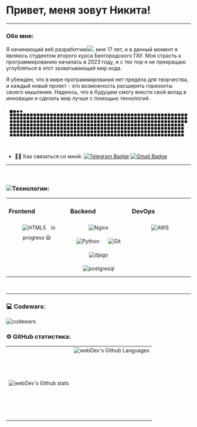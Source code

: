 
# Привет, меня зовут Никита!

---

###  Обо мне:

Я начинающий веб разработчик<img src="https://media.giphy.com/media/WUlplcMpOCEmTGBtBW/giphy.gif" width="30px">. мне 17 лет, и в данный момент я являюсь студентом второго курса Белгородского ГАУ. Моя страсть к программированию началась в 2023 году, и с тех пор я не прекращаю углубляться в этот захватывающий мир кода.

Я убежден, что в мире программирования нет предела для творчества, и каждый новый проект - это возможность расширить горизонты своего мышления. Надеюсь, что в будущем смогу внести свой вклад в инновации и сделать мир лучше с помощью технологий.

<p align="center">
 <img width="800" src="github-snake.svg" alt="snake"/>
</p>

- 👨‍💻 Как связаться со мной: [![Telegram Badge](https://img.shields.io/badge/-Telegram-blue?style=flat&logo=Telegram&logoColor=white)](https://t.me/agaapoov) [![Gmail Badge](https://img.shields.io/badge/-Gmail-red?style=flat&logo=Gmail&logoColor=white)](mailto:zakhryapand@gmail.com)

---

<br/>  


###  <img src="https://camo.githubusercontent.com/89cee19ca62c04c2858e6f227dd3d51ee3e4835978beb71f079a00b26c2b4046/68747470733a2f2f6d656469612e67697068792e636f6d2f6d656469612f56674344417a634b767352364f4d307557672f67697068792e676966" width="30px">Технологии:
<table><tr><td valign="top" width="33%">

### Frontend  
<div align="center">
<img style="margin: 10px" src="https://profilinator.rishav.dev/skills-assets/html5-original-wordmark.svg" alt="HTML5" height="50" />  
in progress 😃
</div></td><td valign="top" width="33%">

### Backend  
<div align="center">
<img style="margin: 10px" src="https://profilinator.rishav.dev/skills-assets/nginx-original.svg" alt="Nginx" height="50" />  
<img style="margin: 10px" src="https://profilinator.rishav.dev/skills-assets/python-original.svg" alt="Python" height="50" />
<img style="margin: 10px" src="https://profilinator.rishav.dev/skills-assets/git-scm-icon.svg" alt="Git" height="50" />  
<img style="margin: 10px" src="https://raw.githubusercontent.com/danielcranney/readme-generator/main/public/icons/skills/django-colored.svg" alt="djago" height="50" />  
<img style="margin: 10px" src="https://raw.githubusercontent.com/danielcranney/readme-generator/main/public/icons/skills/postgresql-colored.svg" alt="postgresql" height="50" />  
</div></td><td valign="top" width="33%">

### DevOps  
<div align="center">  
<img style="margin: 10px" src="https://profilinator.rishav.dev/skills-assets/amazonwebservices-original-wordmark.svg" alt="AWS" height="50" />
</div></td></tr></table>  

<br/>  

---
### 💻 Codewars:

![codewars](https://www.codewars.com/users/ZakhryapaNikita/badges/large)

### ⚙️ GitHub статистика:

<table>
  <tr>
    <td>
      <img align="left" src="http://github-readme-streak-stats.herokuapp.com?user=agapoov&theme=dark&background=000000" alt="webDev's Github stats" />
    </td>
    <td>
      <img height="195px" align="right" alt="webDev's Github Languages" src="https://github-readme-stats-sigma-five.vercel.app/api/top-langs/?username=agapoov&layout=compact&theme=vision-friendly-dark" />
    </td>
  </tr>
</table>

